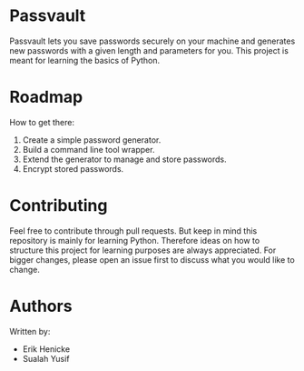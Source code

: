 # Passvault 
Passvault lets you save passwords securely on your machine and generates new passwords with a given length and parameters for you.
This project is meant for learning the basics of Python.

# Roadmap
How to get there:
1. Create a simple password generator.
2. Build a command line tool wrapper.
3. Extend the generator to manage and store passwords.
4. Encrypt stored passwords.

# Contributing
Feel free to contribute through pull requests. But keep in mind this repository is mainly for learning Python. Therefore ideas on how to structure this project for learning purposes are always appreciated. For bigger changes, please open an issue first to discuss what you would like to change.

# Authors 
Written by:
- Erik Henicke 
- Sualah Yusif
